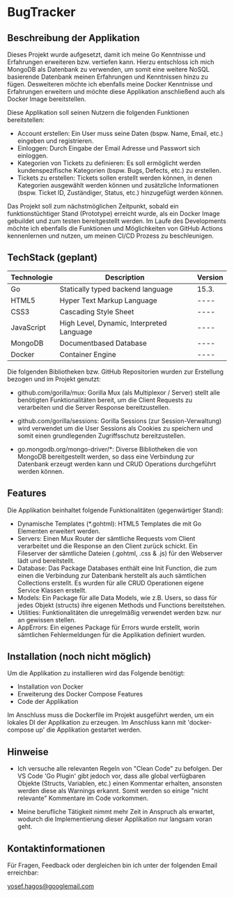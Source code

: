 # BugTracker

## Beschreibung der Applikation

Dieses Projekt wurde aufgesetzt, damit ich meine Go Kenntnisse und Erfahrungen erweiteren bzw. vertiefen kann. Hierzu entschloss ich mich MongoDB als Datenbank zu verwenden, um somit eine weitere NoSQL basierende Datenbank meinen Erfahrungen und Kenntnissen hinzu zu fügen. Desweiteren möchte ich ebenfalls meine Docker Kenntnisse und Erfahrungen erweitern und möchte diese Applikation anschließend auch als Docker Image bereitstellen.

Diese Applikation soll seinen Nutzern die folgenden Funktionen bereitstellen:

- Account erstellen: Ein User muss seine Daten (bspw. Name, Email, etc.) eingeben und registrieren.
- Einloggen: Durch Eingabe der Email Adresse und Passwort sich einloggen.
- Kategorien von Tickets zu definieren: Es soll ermöglicht werden kundenspezifische Kategorien (bspw. Bugs, Defects, etc.) zu erstellen.
- Tickets zu erstellen: Tickets sollen erstellt werden können, in denen Kategorien ausgewählt werden können und zusätzliche Informationen (bspw. Ticket ID, Zuständiger, Status, etc.) hinzugefügt werden können.

Das Projekt soll zum nächstmöglichen Zeitpunkt, sobald ein funktionstüchtiger Stand (Prototype) erreicht wurde, als ein Docker Image gebuildet und zum testen bereitgestellt werden. Im Laufe des Developments möchte ich ebenfalls die Funktionen und Möglichkeiten von GitHub Actions kennenlernen und nutzen, um meinen CI/CD Prozess zu beschleunigen.

## TechStack (geplant)

| Technologie | Description                               | Version |
| ----------- | ----------------------------------------- | ------- |
| Go          | Statically typed backend language         | 15.3.   |
| HTML5       | Hyper Text Markup Language                | ----    |
| CSS3        | Cascading Style Sheet                     | ----    |
| JavaScript  | High Level, Dynamic, Interpreted Language | ----    |
| MongoDB     | Documentbased Database                    | ----    |
| Docker      | Container Engine                          | ----    |

Die folgenden Bibliotheken bzw. GitHub Repositorien wurden zur Erstellung bezogen und im Projekt genutzt:

- github.com/gorilla/mux:
  Gorilla Mux (als Multiplexor / Server) stellt alle benötigten Funktionalitäten bereit, um die Client Requests zu verarbeiten und die Server Response bereitzustellen.

- github.com/gorilla/sessions:
  Gorilla Sessions (zur Session-Verwaltung) wird verwendet um die User Sessions als Cookies zu speichern und somit einen grundlegenden Zugriffsschutz bereitzustellen.

- go.mongodb.org/mongo-driver/\*:
  Diverse Bibliotheken die von MongoDB bereitgestellt werden, so dass eine Verbindung zur Datenbank erzeugt werden kann und CRUD Operations durchgeführt werden können.

## Features

Die Applikation beinhaltet folgende Funktionalitäten (gegenwärtiger Stand):

- Dynamische Templates (\*.gohtml): HTML5 Templates die mit Go Elementen erweitert werden.
- Servers: Einen Mux Router der sämtliche Requests vom Client verarbeitet und die Response an den Client zurück schickt. Ein Fileserver der sämtliche Dateien (.gohtml, .css & .js) für den Webserver lädt und bereitstellt.
- Database: Das Package Databases enthält eine Init Function, die zum einen die Verbindung zur Datenbank herstellt als auch sämtlichen Collections erstellt. Es wurden für alle CRUD Operationen eigene Service Klassen erstellt.
- Models: Ein Package für alle Data Models, wie z.B. Users, so dass für jedes Objekt (structs) ihre eigenen Methods und Functions bereitstehen.
- Utilities: Funktionalitäten die unregelmäßig verwendet werden bzw. nur an gewissen stellen.
- AppErrors: Ein eigenes Package für Errors wurde erstellt, worin sämtlichen Fehlermeldungen für die Applikation definiert wurden.

## Installation (noch nicht möglich)

Um die Applikation zu installieren wird das Folgende benötigt:

- Installation von Docker
- Erweiterung des Docker Compose Features
- Code der Applikation

Im Anschluss muss die Dockerfile im Projekt ausgeführt werden, um ein lokales DI der Applikation zu erzeugen. Im Anschluss kann mit 'docker-compose up' die Applikation gestartet werden.

## Hinweise

- Ich versuche alle relevanten Regeln von "Clean Code" zu befolgen. Der VS Code 'Go Plugin' gibt jedoch vor, dass alle global verfügbaren Objekte (Structs, Variablen, etc.) einen Kommentar erhalten, ansonsten werden diese als Warnings erkannt. Somit werden so einige "nicht relevante" Kommentare im Code vorkommen.

- Meine berufliche Tätigkeit nimmt mehr Zeit in Anspruch als erwartet, wodurch die Implementierung dieser Applikation nur langsam voran geht.

## Kontaktinformationen

Für Fragen, Feedback oder dergleichen bin ich unter der folgenden Email erreichbar:

yosef.hagos@googlemail.com
